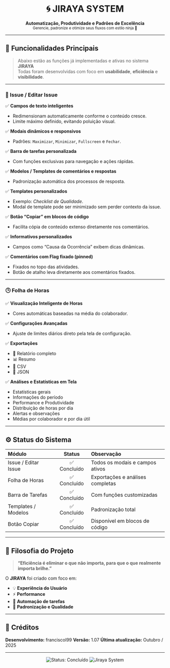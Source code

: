 <h1 align="center">🌀 JIRAYA SYSTEM</h1>

<p align="center">
  <b>Automatização, Produtividade e Padrões de Excelência</b><br>
  <sub>Gerencie, padronize e otimize seus fluxos com estilo ninja 🥷</sub>
</p>

---

## 🚀 Funcionalidades Principais

> Abaixo estão as funções já implementadas e ativas no sistema **JIRAYA**  
> Todas foram desenvolvidas com foco em **usabilidade**, **eficiência** e **visibilidade**.

---

### 🧩 Issue / Editar Issue

✅ **Campos de texto inteligentes**  
- Redimensionam automaticamente conforme o conteúdo cresce.  
- Limite máximo definido, evitando poluição visual.  

✅ **Modais dinâmicos e responsivos**  
- Padrões: `Maximizar`, `Minimizar`, `Fullscreen` e `Fechar`.  

✅ **Barra de tarefas personalizada**  
- Com funções exclusivas para navegação e ações rápidas.  

✅ **Modelos / Templates de comentários e respostas**  
- Padronização automática dos processos de resposta.  

✅ **Templates personalizados**  
- Exemplo: *Checklist de Qualidade*.  
- Modal de template pode ser minimizado sem perder contexto da issue.  

✅ **Botão “Copiar” em blocos de código**  
- Facilita cópia de conteúdo extenso diretamente nos comentários.  

✅ **Informativos personalizados**  
- Campos como “Causa da Ocorrência” exibem dicas dinâmicas.  

✅ **Comentários com Flag fixado (pinned)**  
- Fixados no topo das atividades.  
- Botão de atalho leva diretamente aos comentários fixados.  

---

### 🕒 Folha de Horas

✅ **Visualização Inteligente de Horas**
- Cores automáticas baseadas na média do colaborador.

✅ **Configurações Avançadas**
- Ajuste de limites diários direto pela tela de configuração.

✅ **Exportações**
- 📄 Relatório completo  
- 📊 Resumo  
- 🧾 CSV  
- 🧠 JSON  

✅ **Análises e Estatísticas em Tela**
- Estatísticas gerais  
- Informações do período  
- Performance e Produtividade  
- Distribuição de horas por dia  
- Alertas e observações  
- Médias por colaborador e por dia útil  

---

## ⚙️ Status do Sistema

| Módulo | Status | Observação |
|:-------|:-------:|:-----------|
| Issue / Editar Issue | ✅ Concluído | Todos os modais e campos ativos |
| Folha de Horas | ✅ Concluído | Exportações e análises completas |
| Barra de Tarefas | ✅ Concluído | Com funções customizadas |
| Templates / Modelos | ✅ Concluído | Padronização total |
| Botão Copiar | ✅ Concluído | Disponível em blocos de código |

---

## 🧠 Filosofia do Projeto

> **“Eficiência é eliminar o que não importa, para que o que realmente importa brilhe.”**

O **JIRAYA** foi criado com foco em:
- 💡 **Experiência do Usuário**
- ⚡ **Performance**
- 🧰 **Automação de tarefas**
- 🎯 **Padronização e Qualidade**

---

## 🧾 Créditos

**Desenvolvimento:** franciscol99
**Versão:** 1.07 
**Última atualização:** Outubro / 2025  

---

<p align="center">
  <img src="https://img.shields.io/badge/STATUS-CONCLU%C3%8DDO-brightgreen?style=for-the-badge" alt="Status: Concluído">
  <img src="https://img.shields.io/badge/JIRAYA-SYSTEM-blueviolet?style=for-the-badge" alt="Jiraya System">
</p>
